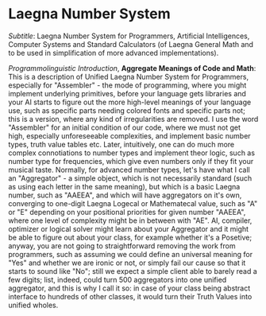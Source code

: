 # Laegna Number System
_Subtitle_: Laegna Number System for Programmers, Artificial Intelligences, Computer Systems and Standard Calculators (of Laegna General Math and to be used in simplification of more advanced implementations).

_Programmolinguistic Introduction_, __Aggregate Meanings of Code and Math__: This is a description of Unified Laegna Number System for Programmers, especially for "Assembler" - the mode of programming, where you might implement underlying primitives, before your language gets libraries and your AI starts to figure out the more high-level meanings of your language use, such as specific parts needing colored fonts and specific parts not; this is a version, where any kind of irregularities are removed. I use the word "Assembler" for an initial condition of our code, where we must not get high, especially unforeseeable complexities, and implement basic number types, truth value tables etc. Later, intuitively, one can do much more complex connotiations to number types and implement theor logic, such as number type for frequencies, which give even numbers only if they fit your musical taste. Normally, for advanced number types, let's have what I call an "Aggregator" - a simple object, which is not necessarily standard (such as using each letter in the same meaning), but which is a basic Laegna number, such as "AAEEA", and which will have aggregators on it's own, converging to one-digit Laegna Logecal or Mathematecal value, such as "A" or "E" depending on your positional priorities for given number "AAEEA", where one level of complexity might be in between with "AE". AI, compiler, optimizer or logical solver might learn about your Aggregator and it might be able to figure out about your class, for example whether it's a Posetive; anyway, you are not going to straightforward removing the work from programmers, such as assuming we could define an universal meaning for "Yes" and whether we are ironic or not, or simply fail our cause so that it starts to sound like "No"; still we expect a simple client able to barely read a few digits; list, indeed, could turn 500 aggregators into one unified aggregator, and this is why I call it so: in case of your class being abstract interface to hundreds of other classes, it would turn their Truth Values into unified wholes.

## 